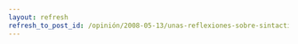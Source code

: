 ```yaml
---
layout: refresh
refresh_to_post_id: /opinión/2008-05-13/unas-reflexiones-sobre-sintactic-sugar-y-el-goto
---
```

